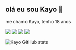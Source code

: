 ## olá eu sou Kayo 👋

<p>me chamo Kayo, tenho 18 anos</p>

<div><img src="https://img.shields.io/badge/WhatsApp-25D366?style=for-the-badge&logo=whatsapp&logoColor=white">
<img src="https://img.shields.io/badge/Gmail-D14836?style=for-the-badge&logo=gmail&logoColor=white">
<img src="https://img.shields.io/badge/Facebook-1877F2?style=for-the-badge&logo=facebook&logoColor=white">
<img src="https://img.shields.io/badge/Instagram-E4405F?style=for-the-badge&logo=instagram&logoColor=white">
  
![Kayo GitHub stats](https://github-readme-stats.vercel.app/api?username=anuraghazra&show_icons=true)
